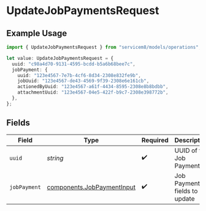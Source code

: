 # UpdateJobPaymentsRequest

## Example Usage

```typescript
import { UpdateJobPaymentsRequest } from "servicem8/models/operations";

let value: UpdateJobPaymentsRequest = {
  uuid: "c98a4d70-9131-4595-bcdd-b5a6b68bee7c",
  jobPayment: {
    uuid: "123e4567-7e7b-4cf6-8d34-2308e832fe9b",
    jobUuid: "123e4567-de43-4569-9f39-2308e6e161cb",
    actionedByUuid: "123e4567-a61f-4434-8595-2308e8b8bdbb",
    attachmentUuid: "123e4567-04e5-422f-b9c7-2308e398772b",
  },
};
```

## Fields

| Field                                                                    | Type                                                                     | Required                                                                 | Description                                                              |
| ------------------------------------------------------------------------ | ------------------------------------------------------------------------ | ------------------------------------------------------------------------ | ------------------------------------------------------------------------ |
| `uuid`                                                                   | *string*                                                                 | :heavy_check_mark:                                                       | UUID of the Job Payment                                                  |
| `jobPayment`                                                             | [components.JobPaymentInput](../../models/components/jobpaymentinput.md) | :heavy_check_mark:                                                       | Job Payment fields to update                                             |